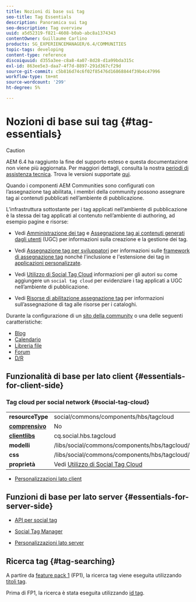 ```yaml
---
title: Nozioni di base sui tag
seo-title: Tag Essentials
description: Panoramica sui tag
seo-description: Tag overview
uuid: a5d52319-f821-4608-b0ab-abc8a1374343
contentOwner: Guillaume Carlino
products: SG_EXPERIENCEMANAGER/6.4/COMMUNITIES
topic-tags: developing
content-type: reference
discoiquuid: d355a3ee-c8a8-4a07-8d28-d1a99bda315c
exl-id: 863ee5e3-daa7-4f7d-8897-291d367cf29d
source-git-commit: c5b816d74c6f02f85476d16868844f39b4c47996
workflow-type: tm+mt
source-wordcount: '299'
ht-degree: 5%

---
```


# Nozioni di base sui tag {#tag-essentials}

>[!CAUTION]
>
>AEM 6.4 ha raggiunto la fine del supporto esteso e questa documentazione non viene più aggiornata. Per maggiori dettagli, consulta la nostra [periodi di assistenza tecnica](https://helpx.adobe.com/it/support/programs/eol-matrix.html). Trova le versioni supportate [qui](https://experienceleague.adobe.com/docs/).

Quando i componenti AEM Communities sono configurati con l’assegnazione tag abilitata, i membri della community possono assegnare tag ai contenuti pubblicati nell’ambiente di pubblicazione.

L’infrastruttura sottostante per i tag applicati nell’ambiente di pubblicazione è la stessa dei tag applicati al contenuto nell’ambiente di authoring, ad esempio pagine e risorse:

* Vedi [Amministrazione dei tag](../../help/sites-administering/tags.md) e [Assegnazione tag ai contenuti generati dagli utenti](tag-ugc.md) (UGC) per informazioni sulla creazione e la gestione dei tag.

* Vedi [Assegnazione tag per sviluppatori](../../help/sites-developing/tags.md) per informazioni sulle [framework di assegnazione tag](../../help/sites-developing/framework.md) nonché l&#39;inclusione e l&#39;estensione dei tag in [applicazioni personalizzate](../../help/sites-developing/building.md).

* Vedi [Utilizzo di Social Tag Cloud](tagcloud.md) informazioni per gli autori su come aggiungere un `social tag cloud` per evidenziare i tag applicati a UGC nell’ambiente di pubblicazione.

* Vedi [Risorse di abilitazione assegnazione tag](tag-resources.md) per informazioni sull’assegnazione di tag alle risorse per i cataloghi.

Durante la configurazione di un [sito della community](sites-console.md#tagging) o una delle seguenti caratteristiche:

* [Blog](blog-feature.md)
* [Calendario](calendar.md)
* [Libreria file](file-library.md)
* [Forum](forum.md)
* [D/R](working-with-qna.md)

## Funzionalità di base per lato client {#essentials-for-client-side}

### Tag cloud per social network {#social-tag-cloud}

<table> 
 <tbody>
  <tr>
   <td> <strong>resourceType</strong></td> 
   <td>social/commons/components/hbs/tagcloud</td> 
  </tr>
  <tr>
   <td> <a href="scf.md#add-or-include-a-communities-component"><strong>comprensivo</strong></a></td> 
   <td>No</td> 
  </tr>
  <tr>
   <td> <a href="clientlibs.md"><strong>clientlibs</strong></a></td> 
   <td>cq.social.hbs.tagcloud</td> 
  </tr>
  <tr>
   <td> <strong>modelli</strong></td> 
   <td> /libs/social/commons/components/hbs/tagcloud/tagcloud.hbs<br /> </td> 
  </tr>
  <tr>
   <td> <strong>css</strong></td> 
   <td> /libs/social/commons/components/hbs/tagcloud/clientlibs/tagcloud.css</td> 
  </tr>
  <tr>
   <td><strong>proprietà</strong></td> 
   <td>Vedi <a href="tagcloud.md">Utilizzo di Social Tag Cloud</a></td> 
  </tr>
 </tbody>
</table>

* [Personalizzazioni lato client](client-customize.md)

## Funzioni di base per lato server {#essentials-for-server-side}

* [API per social tag](https://helpx.adobe.com/experience-manager/6-4/sites/developing/using/reference-materials/javadoc/com/adobe/cq/social/commons/tagcloud/api/package-summary.html)

* [Social Tag Manager](https://helpx.adobe.com/experience-manager/6-4/sites/developing/using/reference-materials/javadoc/com/adobe/cq/social/commons/tagging/package-summary.html)

* [Personalizzazioni lato server](server-customize.md)

## Ricerca tag {#tag-searching}

A partire da [feature pack 1](deploy-communities.md#latestfeaturepack) (FP1), la ricerca tag viene eseguita utilizzando [titoli tag](../../help/sites-developing/framework.md#tag-characteristics).

Prima di FP1, la ricerca è stata eseguita utilizzando [id tag](../../help/sites-developing/framework.md#tagid).
